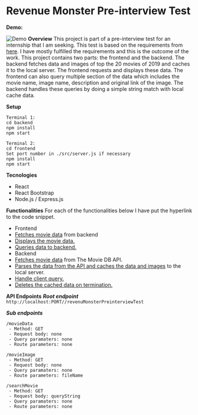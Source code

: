 # **Revenue Monster Pre-interview Test**

**Demo:**

![Demo](https://s5.gifyu.com/images/ezgif.com-video-to-gif096b8fabd21e6729.gif)
**Overview**
This project is part of a pre-interview test for an internship that I am seeking. This test is based on the requirements from [here](https://revenuemonster.github.io/). I have mostly fulfilled the requirements and this is the outcome of the work. This project contains two parts: the frontend and the backend. The backend fetches data and images of top the 20 movies of 2019 and caches it to the local server. The frontend requests and displays these data. The frontend can also query multiple section of the data which includes the movie name, image name, description and original link of the image. The backend handles these queries by doing a simple string match with local cache data. 

**Setup**
```
Terminal 1:
cd backend
npm install
npm start

Terminal 2:
cd frontend
Set port number in ./src/server.js if necessary
npm install
npm start
```

**Tecnologies**
 - React
 - React Bootstrap
 - Node.js / Express.js

**Functionalities**
For each of the functionalities below I have put the hyperlink to the code snippet.
 - Frontend
 - [Fetches movie data](https://github.com/mohamadHarith/Revenue-Monster-Pre-interview/blob/63cb95ba658e70db0f66672760a837d3dd834ebf/frontend/src/App.js#L31-L45) from backend 
 - [Displays the movie data.](https://github.com/mohamadHarith/Revenue-Monster-Pre-interview/blob/63cb95ba658e70db0f66672760a837d3dd834ebf/frontend/src/App.js#L111-L145) 
 - [Queries data to backend.](https://github.com/mohamadHarith/Revenue-Monster-Pre-interview/blob/63cb95ba658e70db0f66672760a837d3dd834ebf/frontend/src/App.js#L71-L98)
 - Backend
 - [Fetches movie data](https://github.com/mohamadHarith/Revenue-Monster-Pre-interview/blob/63cb95ba658e70db0f66672760a837d3dd834ebf/backend/services/movieDataService.js#L7-L28) from The Movie DB API.
 - [Parses the data from the API and caches the data and images](https://github.com/mohamadHarith/Revenue-Monster-Pre-interview/blob/63cb95ba658e70db0f66672760a837d3dd834ebf/backend/services/movieDataService.js#L30-L89) to the local server.
 - [Handle client query.](https://github.com/mohamadHarith/Revenue-Monster-Pre-interview/blob/63cb95ba658e70db0f66672760a837d3dd834ebf/backend/services/movieDataService.js#L101-L124)
 - [Deletes the cached data on termination.](https://github.com/mohamadHarith/Revenue-Monster-Pre-interview/blob/63cb95ba658e70db0f66672760a837d3dd834ebf/backend/App.js#L30-L38)
 
 **API Endpoints**
 ***Root endpoint***
 ```http://localhost:PORT//revenuMonsterPreinterviewTest```
 
 ***Sub endpoints***
```
/movieData
 - Method: GET
 - Request body: none
 - Query paramaters: none
 - Route parameters: none
```
```
/movieImage
 - Method: GET
 - Request body: none
 - Query paramaters: none
 - Route parameters: fileName
```
```
/searchMovie
 - Method: GET
 - Request body: queryString
 - Query paramaters: none
 - Route parameters: none
```
